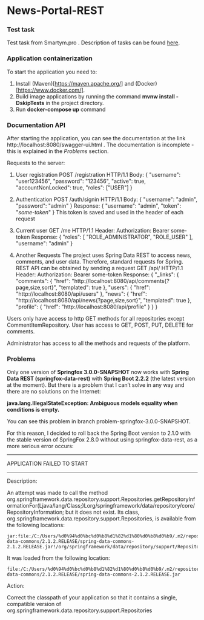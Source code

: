 # News-Portal-REST

### Test task

Test task from Smartym.pro .
Description of tasks can be found [here](https://github.com/LordDetson/News-Portal-REST/blob/master/TestTaskSmartym.docx).

### Application containerization

To start the application you need to:
1. Install (Maven)[https://maven.apache.org/] and (Docker)[https://www.docker.com/].
2. Build image applications by running the command __mvnw install -DskipTests__ in the project directory.
3. Run __docker-compose up__ command

### Documentation API

After starting the application, you can see the documentation at the link http://localhost:8080/swagger-ui.html .
The documentation is incomplete - this is explained in the _Problems_ section.

Requests to the server:
1. User registration
POST /registration HTTP/1.1
Body:
{
	"username": "user123456",
	"password": "123456",
	"active": true,
	"accountNonLocked": true,
	"roles": ["USER"]
}

2. Authentication
POST /auth/signin HTTP/1.1
Body:
{
	"username": "admin",
	"password": "admin"
}
Response:
{
    "username": "admin",
    "token": "_some-token_"
}
This token is saved and used in the header of each request

3. Current user
GET /me HTTP/1.1
Header:
  Authorization: Bearer some-token
Response:
{
    "roles": [
        "ROLE_ADMINISTRATOR",
        "ROLE_USER"
    ],
    "username": "admin"
}

4. Another Requests
The project uses Spring Data REST to access news, comments, and user data. Therefore, standard requests for Spring.
REST API can be obtained by sending a request
GET /api/ HTTP/1.1
Header:
  Authorization: Bearer some-token
Response:
{
  "_links": {
    "comments": {
      "href": "http://localhost:8080/api/comments{?page,size,sort}",
      "templated": true
    },
    "users": {
      "href": "http://localhost:8080/api/users"
    },
    "news": {
      "href": "http://localhost:8080/api/news{?page,size,sort}",
      "templated": true
    },
    "profile": {
      "href": "http://localhost:8080/api/profile"
    }
  }
}

Users only have access to http GET methods for all repositories except CommentItemRepository. User has access to GET, POST, PUT, DELETE for comments.

Administrator has access to all the methods and requests of the platform.

### Problems

Only one version of __Springfox 3.0.0-SNAPSHOT__ now works with __Spring Data REST (springfox-data-rest)__ with __Spring Boot 2.2.2__ (the latest version at the moment). 
But there is a problem that I can’t solve in any way and there are no solutions on the Internet:

__java.lang.IllegalStateException: Ambiguous models equality when conditions is empty.__

You can see this problem in branch problem-springfox-3.0.0-SNAPSHOT.

For this reason, I decided to roll back the Spring Boot version to 2.1.0 with the stable version of SpringFox 2.8.0 without using springfox-data-rest, as a more serious error occurs:

***************************
APPLICATION FAILED TO START
***************************

Description:

An attempt was made to call the method org.springframework.data.repository.support.Repositories.getRepositoryInformationFor(Ljava/lang/Class;)Lorg/springframework/data/repository/core/RepositoryInformation; but it does not exist. Its class, org.springframework.data.repository.support.Repositories, is available from the following locations:

    jar:file:/C:/Users/%d0%94%d0%bc%d0%b8%d1%82%d1%80%d0%b8%d0%b9/.m2/repository/org/springframework/data/spring-data-commons/2.1.2.RELEASE/spring-data-commons-2.1.2.RELEASE.jar!/org/springframework/data/repository/support/Repositories.class

It was loaded from the following location:

    file:/C:/Users/%d0%94%d0%bc%d0%b8%d1%82%d1%80%d0%b8%d0%b9/.m2/repository/org/springframework/data/spring-data-commons/2.1.2.RELEASE/spring-data-commons-2.1.2.RELEASE.jar


Action:

Correct the classpath of your application so that it contains a single, compatible version of org.springframework.data.repository.support.Repositories
